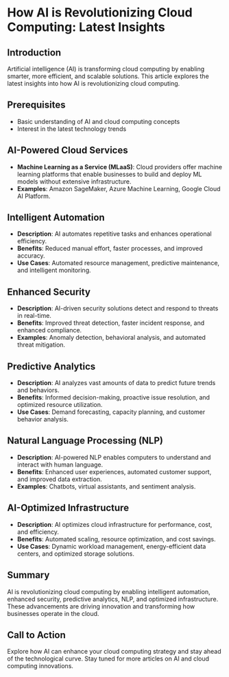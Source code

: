 # How AI is Revolutionizing Cloud Computing: Latest Insights

## Introduction

Artificial intelligence (AI) is transforming cloud computing by enabling smarter, more efficient, and scalable solutions. This article explores the latest insights into how AI is revolutionizing cloud computing.

## Prerequisites

- Basic understanding of AI and cloud computing concepts
- Interest in the latest technology trends

## AI-Powered Cloud Services

- **Machine Learning as a Service (MLaaS)**: Cloud providers offer machine learning platforms that enable businesses to build and deploy ML models without extensive infrastructure.
- **Examples**: Amazon SageMaker, Azure Machine Learning, Google Cloud AI Platform.

## Intelligent Automation

- **Description**: AI automates repetitive tasks and enhances operational efficiency.
- **Benefits**: Reduced manual effort, faster processes, and improved accuracy.
- **Use Cases**: Automated resource management, predictive maintenance, and intelligent monitoring.

## Enhanced Security

- **Description**: AI-driven security solutions detect and respond to threats in real-time.
- **Benefits**: Improved threat detection, faster incident response, and enhanced compliance.
- **Examples**: Anomaly detection, behavioral analysis, and automated threat mitigation.

## Predictive Analytics

- **Description**: AI analyzes vast amounts of data to predict future trends and behaviors.
- **Benefits**: Informed decision-making, proactive issue resolution, and optimized resource utilization.
- **Use Cases**: Demand forecasting, capacity planning, and customer behavior analysis.

## Natural Language Processing (NLP)

- **Description**: AI-powered NLP enables computers to understand and interact with human language.
- **Benefits**: Enhanced user experiences, automated customer support, and improved data extraction.
- **Examples**: Chatbots, virtual assistants, and sentiment analysis.

## AI-Optimized Infrastructure

- **Description**: AI optimizes cloud infrastructure for performance, cost, and efficiency.
- **Benefits**: Automated scaling, resource optimization, and cost savings.
- **Use Cases**: Dynamic workload management, energy-efficient data centers, and optimized storage solutions.

## Summary

AI is revolutionizing cloud computing by enabling intelligent automation, enhanced security, predictive analytics, NLP, and optimized infrastructure. These advancements are driving innovation and transforming how businesses operate in the cloud.

## Call to Action

Explore how AI can enhance your cloud computing strategy and stay ahead of the technological curve. Stay tuned for more articles on AI and cloud computing innovations.
